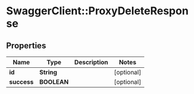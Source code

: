 # SwaggerClient::ProxyDeleteResponse

## Properties
Name | Type | Description | Notes
------------ | ------------- | ------------- | -------------
**id** | **String** |  | [optional] 
**success** | **BOOLEAN** |  | [optional] 


